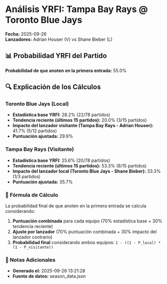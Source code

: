 # Análisis YRFI: Tampa Bay Rays @ Toronto Blue Jays

**Fecha:** 2025-09-26  
**Lanzadores:** Adrian Houser (V) vs Shane Bieber (L)

## 📊 Probabilidad YRFI del Partido

**Probabilidad de que anoten en la primera entrada:** 55.0%

## 🔍 Explicación de los Cálculos

### Toronto Blue Jays (Local)
- **Estadística base YRFI:** 28.2% (22/78 partidos)
- **Tendencia reciente (últimos 15 partidos):** 20.0% (3/15 partidos)
- **Impacto del lanzador visitante (Tampa Bay Rays - Adrian Houser):** 41.7% (5/12 partidos)
- **Puntuación ajustada:** 29.9%

### Tampa Bay Rays (Visitante)
- **Estadística base YRFI:** 25.6% (20/78 partidos)
- **Tendencia reciente (últimos 15 partidos):** 53.3% (8/15 partidos)
- **Impacto del lanzador local (Toronto Blue Jays - Shane Bieber):** 33.3% (1/3 partidos)
- **Puntuación ajustada:** 35.7%

### 📝 Fórmula de Cálculo

La probabilidad final de que anoten en la primera entrada se calcula considerando:
1. **Puntuación combinada** para cada equipo (70% estadística base + 30% tendencia reciente)
2. **Ajuste por lanzador** (70% puntuación combinada + 30% impacto del lanzador contrario)
3. **Probabilidad final** considerando ambos equipos: `1 - ((1 - P_local) * (1 - P_visitante))`

### 📌 Notas Adicionales

- **Generado el:** 2025-09-26 13:21:28
- **Fuente de datos:** season_data.json
